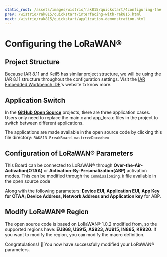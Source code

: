 ```yaml
---
static_root: /assets/images/wistrio/rak815/quickstart/4configuring-the-lorawan/
prev: /wistrio/rak815/quickstart/interfacing-with-rak815.html
next: /wistrio/rak815/quickstart/application-demonstration.html
---
```


# Configuring the LoRaWAN®

## Project Structure

Because IAR 8.11 and Keil5 has similar project structure, we will be using the IAR 8.11 structure throughout the configuration settings. Visit the [IAR Embedded Workbench IDE](https://www.iar.com/iar-embedded-workbench/#!?architecture=Arm)'s website to know more.

<rk-img
  :src="`${$frontmatter.static_root}/iar-project-structure.jpg`"
  width="50%"
  figure-number="1"
  caption="IAR Project Structure"
/>

## Application Switch

In the [**GitHub Open Source**](https://github.com/RAKWireless/RAK813-BreakBoard/tree/master/Apps) projects, there are three application cases. Users only need to replace the main.c and app_lora.c files in the project to switch between different applications.

<rk-img
  :src="`${$frontmatter.static_root}/iar-application-switching.jpg`"
  width="100%"
  figure-number="2"
  caption="Switching Applications in IAR"
/>

The applications are made available in the open source code by clicking this file directory: `RAK813-BreakBoard-master>>Doc>>hex`

<rk-img
  :src="`${$frontmatter.static_root}/app-demo-dir.jpg`"
  width="100%"
  figure-number="3"
  caption="Application Demo Directory"
/>

## Configuration of LoRaWAN® Parameters

This Board can be connected to LoRaWAN® through **Over-the-Air-Activation(OTAA)** or **Activation-By-Personalization(ABP)** activation modes. This can be modified through the `Commissioning.h` file available in the open source code

<rk-img
  :src="`${$frontmatter.static_root}/otaa-activation.jpg`"
  width="100%"
  figure-number="4"
  caption="Configuring LoRaWAN® Activation Mode in OTAA"
/>

Along with the following parameters: **Device EUI, Application EUI, App Key for OTAA; Device Address, Network Address and Application key** for ABP.

<rk-img
  :src="`${$frontmatter.static_root}/config-app-parameters.jpg`"
  width="100%"
  figure-number="5"
  caption="Configuring Application Parameters"
/>

## Modify LoRaWAN® Region

The open source code is based on LoRaWAN® 1.0.2 modified from, so the supported regions have: **EU868, US915, AS923, AU915, IN865, KR920**. If you want to modify the region, you can modify the macro definition.

<rk-img
  :src="`${$frontmatter.static_root}/region-iar.jpg`"
  width="75%"
  figure-number="6"
  caption="Configuring Application Parameters"
/>

<rk-img
  :src="`${$frontmatter.static_root}/region-iar-kiel.jpg`"
  width="75%"
  figure-number="7"
  caption="Modifying the LoRaWAN® Region in Keil"
/>

Congratulations! :tada: You now have successfully modified your LoRaWAN® parameters.
